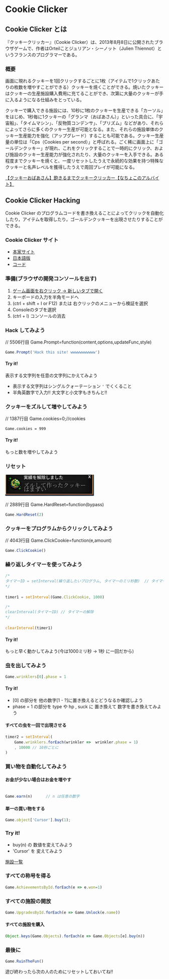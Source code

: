 # Cookie Clicker


## Cookie Clicker とは

『クッキークリッカー』（Cookie Clicker）は、2013年8月8日に公開されたブラウザゲームで、作者はOrteilことジュリアン・シーノット（Julien Thiennot）というフランスのプログラマーである。

### 概要

画面に現れるクッキーを1回クリックするごとに1枚（アイテムで1クリックあたりの枚数を増やすことができる）クッキーを焼くことができる。焼いたクッキーはクッキーの生産施設購入費用に充てることができ、次第に大量のクッキーが手に入るようになる仕組みをとっている。

クッキーで購入できる施設には、10秒に1枚のクッキーを生産できる「カーソル」をはじめ、1秒毎に1クッキーの「グランマ（おばあさん）」といった具合に、「宇宙船」、「タイムマシン」、「反物質コンデンサ」、「プリズム」などがあり、それらによってさらに多くのクッキー生産が可能となる。また、それらの施設単体のクッキー生産能力を強化（アップグレード）することも可能である。クッキー生産量の単位は「Cps（Cookies per second）」と呼ばれる。ごく稀に画面上に「ゴールデンクッキー」が現れ、これをクリックすることで一時的にクリック、および施設のクッキー生産能力が強化されたり、大量のクッキーを入手できる。ある程度までクッキーを焼くと、一度リセットしたうえで永続的な効果を持つ特殊なクッキーと名声レベルを獲得したうえで周回プレイが可能になる。


[【クッキーおばあさん】飽きるまでクッキークリッカー【なちょこのアルバイト】](https://www.youtube.com/watch?v=jlPD-sEcP-A)


## Cookie Clicker Hacking

Cookie Clicker のプログラムコードを書き換えることによってクリックを自動化したり，アイテムを取得したり，ゴールデンクッキーを出現させたりすることができる。

### Cookie Clicker サイト

- [本家サイト](http://orteil.dashnet.org/cookieclicker/)
- [日本語版](http://natto0wtr.web.fc2.com/CookieClicker/)
- [コード](./src/main.js)

### 準備(ブラウザの開発コンソールを出す)

1. [ゲーム画面を右クリック -> 新しいタブで開く](http://natto0wtr.web.fc2.com/CookieClicker/)
2. キーボードの入力を半角モードへ
3. (ctrl + shift + I or F12) または 右クリックのメニューから検証を選択
4. Consoleのタブを選択
5. (ctrl + l) コンソールの消去


### Hack してみよう

// 5506行目 Game.Prompt=function(content,options,updateFunc,style)


``` js
Game.Prompt('Hack this site! wwwwwwwwwww')
```

#### Try it!

表示する文字列を任意の文字列にかえてみよう

- 表示する文字列はシングルクォーテーション `'` でくくること
- 半角英数字で入力!!  大文字と小文字もきちんと!!

### クッキーをズルして増やしてみよう

// 1387行目 Game.cookies=0;//cookies


```
Game.cookies = 999
```

#### Try it!

もっと数を増やしてみよう

### リセット

![ズルして作ったクッキーはまずい](./image/cheet.png)

// 2889行目 Game.HardReset=function(bypass)

```js
Game.HardReset(2)
```

### クッキーをプログラムからクリックしてみよう 

// 4043行目 Game.ClickCookie=function(e,amount)


```js
Game.ClickCookie()
```

### 繰り返しタイマーを使ってみよう


```js
/*
タイマーID = setInterval(繰り返したいプログラム, タイマーのミリ秒数)  // タイマーのセット
*/

timer1 = setInterval(Game.ClickCookie, 1000)
```

```js
/*
clearInterval(タイマーID) // タイマーの解除
*/

clearInterval(timer1)
```

#### Try it!

もっと早く動かしてみよう(今は1000ミリ秒 -> 1秒 に一回だから)

### 虫を出してみよう

```js
Game.wrinklers[0].phase = 1
```

#### Try it!

- [0] の部分を 他の数字[1 - ?]に置き換えるとどうなるか確認しよう
- phase = 1 の部分を type や hp , suck に 置き換えて 数字を書き換えてみよう

#### すべての虫を一回で出現させる

```js  
timer2 = setInterval(
    Game.wrinklers.forEach(wrinkler =>  wrinkler.phase = 1)
    , 10000 // 10秒ごとに
)
```

### 買い物を自動化してみよう

#### お金が少ない場合はお金を増やす

```js

Game.earn(n)      // n は任意の数字

```

#### 単一の買い物をする

```js
Game.object['Cursor'].buy(1);
```

### Try it!

- buy(n) の 数値を変えてみよう
- 'Cursor' を 変えてみよう

[施設一覧](https://w.atwiki.jp/cookieclickerjpn/pages/7.html)


### すべての称号を得る

```js
Game.AchievementsById.forEach(e => e.won=1)
```

### すべての施設の開放

```js
Game.UpgradesById.forEach(e => Game.Unlock(e.name))
```


#### すべての施設を購入

```js
Object.keys(Game.Objects).forEach(e => Game.Objects[e].buy(n))
```



### 最後に

```js
Game.RuinTheFun()
```

遊び終わったら次の人のためにリセットしておいてね!!
